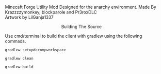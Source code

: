 Minecaft Forge Utility Mod Designed for the anarchy environment.
Made By Krazzzzymonkey, blockparole and Pr3roxDLC  
Artwork by LilGanja1337  
<p align="center">
Building The Source
</p>
Use cmd/terminal to build the client with gradlew using the following commads.

```
gradlew setupdecompworkspace
```

```
gradlew clean
```

```
gradlew build
```

